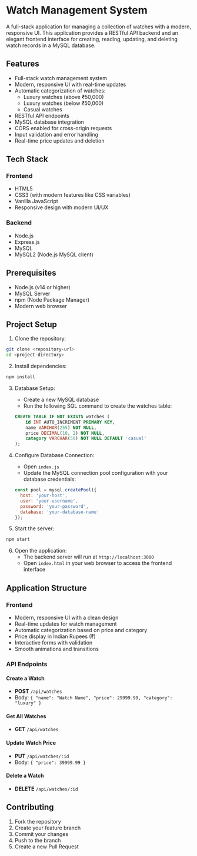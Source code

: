 # Watch Management System

A full-stack application for managing a collection of watches with a modern, responsive UI. This application provides a RESTful API backend and an elegant frontend interface for creating, reading, updating, and deleting watch records in a MySQL database.

## Features

- Full-stack watch management system
- Modern, responsive UI with real-time updates
- Automatic categorization of watches:
  - Luxury watches (above ₹50,000)
  - Luxury watches (below ₹50,000)
  - Casual watches
- RESTful API endpoints
- MySQL database integration
- CORS enabled for cross-origin requests
- Input validation and error handling
- Real-time price updates and deletion

## Tech Stack

### Frontend
- HTML5
- CSS3 (with modern features like CSS variables)
- Vanilla JavaScript
- Responsive design with modern UI/UX

### Backend
- Node.js
- Express.js
- MySQL
- MySQL2 (Node.js MySQL client)

## Prerequisites

- Node.js (v14 or higher)
- MySQL Server
- npm (Node Package Manager)
- Modern web browser

## Project Setup

1. Clone the repository:
```bash
git clone <repository-url>
cd <project-directory>
```

2. Install dependencies:
```bash
npm install
```

3. Database Setup:
   - Create a new MySQL database
   - Run the following SQL command to create the watches table:
   ```sql
   CREATE TABLE IF NOT EXISTS watches (
       id INT AUTO_INCREMENT PRIMARY KEY,
       name VARCHAR(255) NOT NULL,
       price DECIMAL(10, 2) NOT NULL,
       category VARCHAR(50) NOT NULL DEFAULT 'casual'
   );
   ```

4. Configure Database Connection:
   - Open `index.js`
   - Update the MySQL connection pool configuration with your database credentials:
   ```javascript
   const pool = mysql.createPool({
     host: 'your-host',
     user: 'your-username',
     password: 'your-password',
     database: 'your-database-name'
   });
   ```

5. Start the server:
```bash
npm start
```

6. Open the application:
   - The backend server will run at `http://localhost:3000`
   - Open `index.html` in your web browser to access the frontend interface

## Application Structure

### Frontend
- Modern, responsive UI with a clean design
- Real-time updates for watch management
- Automatic categorization based on price and category
- Price display in Indian Rupees (₹)
- Interactive forms with validation
- Smooth animations and transitions

### API Endpoints

#### Create a Watch
- **POST** `/api/watches`
- Body: `{ "name": "Watch Name", "price": 29999.99, "category": "luxury" }`

#### Get All Watches
- **GET** `/api/watches`

#### Update Watch Price
- **PUT** `/api/watches/:id`
- Body: `{ "price": 39999.99 }`

#### Delete a Watch
- **DELETE** `/api/watches/:id`


## Contributing

1. Fork the repository
2. Create your feature branch
3. Commit your changes
4. Push to the branch
5. Create a new Pull Request
